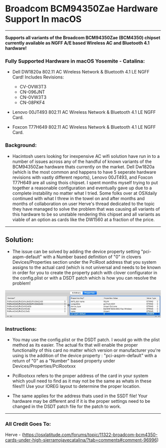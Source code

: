 # Broadcom BCM94350Zae Hardware Support In macOS
---

**Supports all variants of the Broadcom BCM94350Zae (BCM4350) chipset currently available as NGFF A/E based Wireless AC and Bluetooth 4.1 hardware!**

### Fully Supported Hardware in macOS Yosemite - Catalina:

- Dell DW1820a 802.11 AC Wireless Network & Bluetooth 4.1 LE NGFF Card! Includes Revisions:
  - CV-OVW3T3
  - CN-096JNT
  - CN-0VW3T3
  - CN-08PKF4
  
- Lenovo 00JT493 802.11 AC Wireless Network & Bluetooth 4.1 LE NGFF Card.

- Foxcon T77H649 802.11 AC Wireless Network & Bluetooth 4.1 LE NGFF Card.


### Background:

- Hacintosh users looking for inexpensive AC wifi solution have run in to a number of issues across any of the handful of known variants of the BCM94350Zae hardware thats currently on the market. Dell Dw1820a (which is the most common and happens to have 5 seperate hardware revisions with vastly different reports), Lenovo 00JT493, and Foxcon T77H649 are all using thois chipset. I spent months myself trying to put together a reasonable configuration and eventually gave up due to a complete instability no matter what I tried. Some folks over at OSXdaily continued with what I threw in the towel on and after months and months of collaboration on user Herve's thread dedicated to the topic they have managed to solve the problem that was causing all variants of this hardware to be so unstable rendering this chipset and all variants as viable of an option as cards like the DW1560 at a fraction of the price. 
---
## Solution:

- The issue can be solved by adding the device property setting "pci-aspm-default" with a Number based definition of "0" in clovers Devices/Properties section under the PciRoot address that you system assigns to the actual card (which is not universal and needs to be known in order for you to create the property patch with clover configurator in the config.plist or with a DSDT patch which is how you can resolve the problem!

![Image description](Config/properties.png)


### Instructions: 

- You may use the config.plist or the DSDT patch. I would go with the plist method as its easier. The actual fix that will enable the proper functionality of this card no matter which version or manufacturer you're using is the addition of the device property : "pci-aspm-default" with a return of "0" as a "Number" based property under Devices/Properties/PciRootxxx 

- PciRootxxx refers to the proper address of the card in your system which youll need to find as it may not be the same as whats in these files!!! Use your IOREG layout to determine the proper location.

- The same applies for the address thats used in the SSDT file! Your hardware may be different and if it is the proper settings need to be changed in the DSDT patch file for the patch to work.

---

### All Credit Goes To: 

Herve - (https://osxlatitude.com/forums/topic/11322-broadcom-bcm4350-cards-under-high-sierramojavecatalina/?tab=comments#comment-96996)


